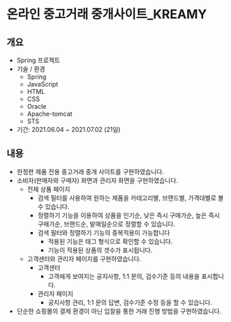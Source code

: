 # 온라인 중고거래 중개사이트_KREAMY

## 개요
- Spring 프로젝트
- 기술 / 환경
  - Spring
  - JavaScript
  - HTML
  - CSS
  - Oracle
  - Apache-tomcat
  - STS
- 기간: 2021.06.04 ~ 2021.07.02 (21일)

## 내용
- 한정판 제품 전용 중고거래 중개 사이트를 구현하였습니다.
- 소비자(판매자와 구매자) 화면과 관리자 화면을 구현하였습니다.
  - 전체 상품 페이지
    - 검색 필터를 사용하여 원하는 제품을 카테고리별, 브랜드별, 가격대별로 볼 수 있습니다.
    - 정렬하기 기능을 이용하여 상품을 인기순, 낮은 즉시 구매가순, 높은 즉시 구매가순, 브랜드순, 발매일순으로 정렬할 수 있습니다.
    - 검색 필터와 정렬하기 기능의 중복적용이 가능합니다
      - 적용된 기능은 태그 형식으로 확인할 수 있습니다.
      - 기능이 적용된 상품의 갯수가 표시됩니다.
  - 고객센터와 관리자 페이지를 구현하였습니다.
    - 고객센터
      - 고객에게 보여지는 공지사항, 1:1 문의, 검수기준 등의 내용을 표시합니다.
    - 관리자 페이지
      - 공지사항 관리, 1:1 문의 답변, 검수기준 수정 등을 할 수 있습니다.
- 단순한 쇼핑몰의 결제 환경이 아닌 입찰을 통한 거래 진행 방법을 구현하였습니다. 
